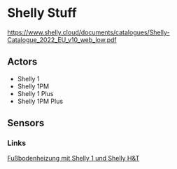 # Shelly Stuff

<https://www.shelly.cloud/documents/catalogues/Shelly-Catalogue_2022_EU_v10_web_low.pdf>

## Actors

- Shelly 1
- Shelly 1PM
- Shelly 1 Plus
- Shelly 1PM Plus

## Sensors

### Links

[Fußbodenheizung mit Shelly 1 und Shelly H&T](https://www.youtube.com/watch?v=WJUuqP0JYuU&t=615s)
